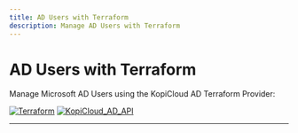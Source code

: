 ```yaml
---
title: AD Users with Terraform
description: Manage AD Users with Terraform
---
```


# AD Users with Terraform

Manage Microsoft AD Users using the KopiCloud AD Terraform Provider:

[![Terraform](https://img.shields.io/badge/terraform-v1.3+-blue.svg)](https://www.terraform.io/downloads.html) [![KopiCloud_AD_API](https://img.shields.io/badge/kopiCloud_ad-v1.0+-blueviolet.svg)](https://www.kopicloud-ad-api.com)

----
